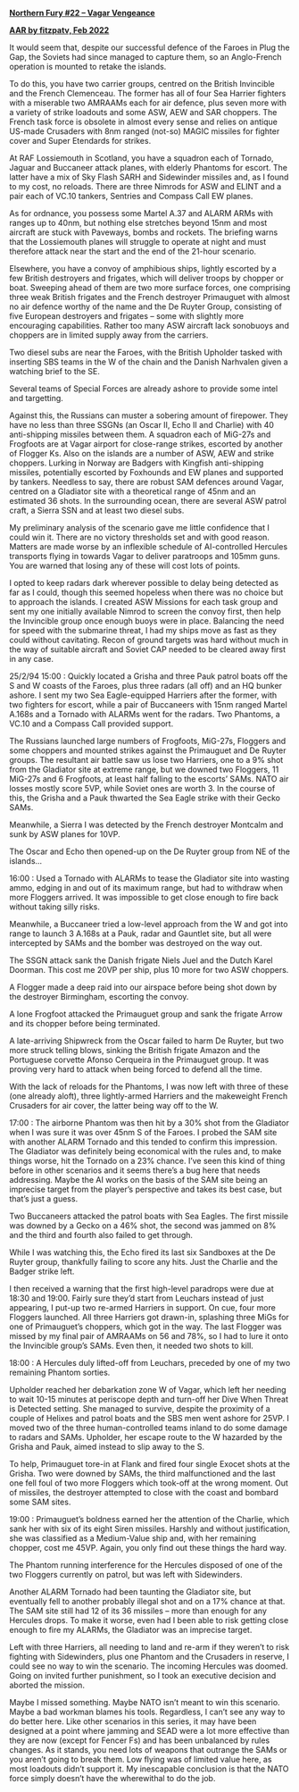 **<u>Northern Fury \#22 – Vagar Vengeance</u>**

**<u>AAR by fitzpatv, Feb 2022</u>**

It would seem that, despite our successful defence of the Faroes in Plug
the Gap, the Soviets had since managed to capture them, so an
Anglo-French operation is mounted to retake the islands.

To do this, you have two carrier groups, centred on the British
Invincible and the French Clemenceau. The former has all of four Sea
Harrier fighters with a miserable two AMRAAMs each for air defence, plus
seven more with a variety of strike loadouts and some ASW, AEW and SAR
choppers. The French task force is obsolete in almost every sense and
relies on antique US-made Crusaders with 8nm ranged (not-so) MAGIC
missiles for fighter cover and Super Etendards for strikes.

At RAF Lossiemouth in Scotland, you have a squadron each of Tornado,
Jaguar and Buccaneer attack planes, with elderly Phantoms for escort.
The latter have a mix of Sky Flash SARH and Sidewinder missiles and, as
I found to my cost, no reloads. There are three Nimrods for ASW and
ELINT and a pair each of VC.10 tankers, Sentries and Compass Call EW
planes.

As for ordnance, you possess some Martel A.37 and ALARM ARMs with ranges
up to 40nm, but nothing else stretches beyond 15nm and most aircraft are
stuck with Paveways, bombs and rockets. The briefing warns that the
Lossiemouth planes will struggle to operate at night and must therefore
attack near the start and the end of the 21-hour scenario.

Elsewhere, you have a convoy of amphibious ships, lightly escorted by a
few British destroyers and frigates, which will deliver troops by
chopper or boat. Sweeping ahead of them are two more surface forces, one
comprising three weak British frigates and the French destroyer
Primauguet with almost no air defence worthy of the name and the De
Ruyter Group, consisting of five European destroyers and frigates – some
with slightly more encouraging capabilities. Rather too many ASW
aircraft lack sonobuoys and choppers are in limited supply away from the
carriers.

Two diesel subs are near the Faroes, with the British Upholder tasked
with inserting SBS teams in the W of the chain and the Danish Narhvalen
given a watching brief to the SE.

Several teams of Special Forces are already ashore to provide some intel
and targetting.

Against this, the Russians can muster a sobering amount of firepower.
They have no less than three SSGNs (an Oscar II, Echo II and Charlie)
with 40 anti-shipping missiles between them. A squadron each of MiG-27s
and Frogfoots are at Vagar airport for close-range strikes, escorted by
another of Flogger Ks. Also on the islands are a number of ASW, AEW and
strike choppers. Lurking in Norway are Badgers with Kingfish
anti-shipping missiles, potentially escorted by Foxhounds and EW planes
and supported by tankers. Needless to say, there are robust SAM defences
around Vagar, centred on a Gladiator site with a theoretical range of
45nm and an estimated 36 shots. In the surrounding ocean, there are
several ASW patrol craft, a Sierra SSN and at least two diesel subs.

My preliminary analysis of the scenario gave me little confidence that I
could win it. There are no victory thresholds set and with good reason.
Matters are made worse by an inflexible schedule of AI-controlled
Hercules transports flying in towards Vagar to deliver paratroops and
105mm guns. You are warned that losing any of these will cost lots of
points.

I opted to keep radars dark wherever possible to delay being detected as
far as I could, though this seemed hopeless when there was no choice but
to approach the islands. I created ASW Missions for each task group and
sent my one initially available Nimrod to screen the convoy first, then
help the Invincible group once enough buoys were in place. Balancing the
need for speed with the submarine threat, I had my ships move as fast as
they could without cavitating. Recon of ground targets was hard without
much in the way of suitable aircraft and Soviet CAP needed to be cleared
away first in any case.

25/2/94 15:00 : Quickly located a Grisha and three Pauk patrol boats off
the S and W coasts of the Faroes, plus three radars (all off) and an HQ
bunker ashore. I sent my two Sea Eagle-equipped Harriers after the
former, with two fighters for escort, while a pair of Buccaneers with
15nm ranged Martel A.168s and a Tornado with ALARMs went for the radars.
Two Phantoms, a VC.10 and a Compass Call provided support.

The Russians launched large numbers of Frogfoots, MiG-27s, Floggers and
some choppers and mounted strikes against the Primauguet and De Ruyter
groups. The resultant air battle saw us lose two Harriers, one to a 9%
shot from the Gladiator site at extreme range, but we downed two
Floggers, 11 MiG-27s and 6 Frogfoots, at least half falling to the
escorts’ SAMs. NATO air losses mostly score 5VP, while Soviet ones are
worth 3. In the course of this, the Grisha and a Pauk thwarted the Sea
Eagle strike with their Gecko SAMs.

Meanwhile, a Sierra I was detected by the French destroyer Montcalm and
sunk by ASW planes for 10VP.

The Oscar and Echo then opened-up on the De Ruyter group from NE of the
islands…

16:00 : Used a Tornado with ALARMs to tease the Gladiator site into
wasting ammo, edging in and out of its maximum range, but had to
withdraw when more Floggers arrived. It was impossible to get close
enough to fire back without taking silly risks.

Meanwhile, a Buccaneer tried a low-level approach from the W and got
into range to launch 3 A.168s at a Pauk, radar and Gauntlet site, but
all were intercepted by SAMs and the bomber was destroyed on the way
out.

The SSGN attack sank the Danish frigate Niels Juel and the Dutch Karel
Doorman. This cost me 20VP per ship, plus 10 more for two ASW choppers.

A Flogger made a deep raid into our airspace before being shot down by
the destroyer Birmingham, escorting the convoy.

A lone Frogfoot attacked the Primauguet group and sank the frigate Arrow
and its chopper before being terminated.

A late-arriving Shipwreck from the Oscar failed to harm De Ruyter, but
two more struck telling blows, sinking the British frigate Amazon and
the Portuguese corvette Afonso Cerqueira in the Primauguet group. It was
proving very hard to attack when being forced to defend all the time.

With the lack of reloads for the Phantoms, I was now left with three of
these (one already aloft), three lightly-armed Harriers and the
makeweight French Crusaders for air cover, the latter being way off to
the W.

17:00 : The airborne Phantom was then hit by a 30% shot from the
Gladiator when I was sure it was over 45nm S of the Faroes. I probed the
SAM site with another ALARM Tornado and this tended to confirm this
impression. The Gladiator was definitely being economical with the rules
and, to make things worse, hit the Tornado on a 23% chance. I’ve seen
this kind of thing before in other scenarios and it seems there’s a bug
here that needs addressing. Maybe the AI works on the basis of the SAM
site being an imprecise target from the player’s perspective and takes
its best case, but that’s just a guess.

Two Buccaneers attacked the patrol boats with Sea Eagles. The first
missile was downed by a Gecko on a 46% shot, the second was jammed on 8%
and the third and fourth also failed to get through.

While I was watching this, the Echo fired its last six Sandboxes at the
De Ruyter group, thankfully failing to score any hits. Just the Charlie
and the Badger strike left.

I then received a warning that the first high-level paradrops were due
at 18:30 and 19:00. Fairly sure they’d start from Leuchars instead of
just appearing, I put-up two re-armed Harriers in support. On cue, four
more Floggers launched. All three Harriers got drawn-in, splashing three
MiGs for one of Primauguet’s choppers, which got in the way. The last
Flogger was missed by my final pair of AMRAAMs on 56 and 78%, so I had
to lure it onto the Invincible group’s SAMs. Even then, it needed two
shots to kill.

18:00 : A Hercules duly lifted-off from Leuchars, preceded by one of my
two remaining Phantom sorties.

Upholder reached her debarkation zone W of Vagar, which left her needing
to wait 10-15 minutes at periscope depth and turn-off her Dive When
Threat is Detected setting. She managed to survive, despite the
proximity of a couple of Helixes and patrol boats and the SBS men went
ashore for 25VP. I moved two of the three human-controlled teams inland
to do some damage to radars and SAMs. Upholder, her escape route to the
W hazarded by the Grisha and Pauk, aimed instead to slip away to the S.

To help, Primauguet tore-in at Flank and fired four single Exocet shots
at the Grisha. Two were downed by SAMs, the third malfunctioned and the
last one fell foul of two more Floggers which took-off at the wrong
moment. Out of missiles, the destroyer attempted to close with the coast
and bombard some SAM sites.

19:00 : Primauguet’s boldness earned her the attention of the Charlie,
which sank her with six of its eight Siren missiles. Harshly and without
justification, she was classified as a Medium-Value ship and, with her
remaining chopper, cost me 45VP. Again, you only find out these things
the hard way.

The Phantom running interference for the Hercules disposed of one of the
two Floggers currently on patrol, but was left with Sidewinders.

Another ALARM Tornado had been taunting the Gladiator site, but
eventually fell to another probably illegal shot and on a 17% chance at
that. The SAM site still had 12 of its 36 missiles – more than enough
for any Hercules drops. To make it worse, even had I been able to risk
getting close enough to fire my ALARMs, the Gladiator was an imprecise
target.

Left with three Harriers, all needing to land and re-arm if they weren’t
to risk fighting with Sidewinders, plus one Phantom and the Crusaders in
reserve, I could see no way to win the scenario. The incoming Hercules
was doomed. Going on invited further punishment, so I took an executive
decision and aborted the mission.

Maybe I missed something. Maybe NATO isn’t meant to win this scenario.
Maybe a bad workman blames his tools. Regardless, I can’t see any way to
do better here. Like other scenarios in this series, it may have been
designed at a point where jamming and SEAD were a lot more effective
than they are now (except for Fencer Fs) and has been unbalanced by
rules changes. As it stands, you need lots of weapons that outrange the
SAMs or you aren’t going to break them. Low flying was of limited value
here, as most loadouts didn’t support it. My inescapable conclusion is
that the NATO force simply doesn’t have the wherewithal to do the job.
